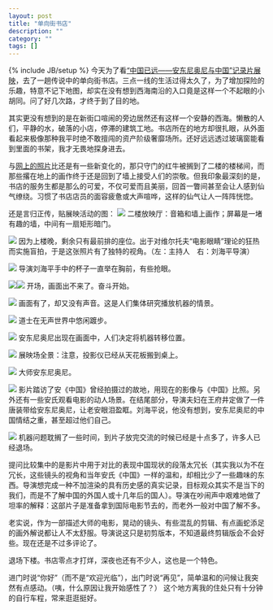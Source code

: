 ```yaml
---
layout: post
title: "单向街书店"
description: ""
category: ""
tags: []
---
```

{% include JB/setup %}
今天为了看[“中国已远——安东尼奥尼与中国”记录片展映](http://www.onewaystreet.cn/events/index.asp?hid=40)，去了一趟传说中的单向街书店。三点一线的生活过得太久了，为了增加探险的乐趣，特意不记下地图，却实在没有想到西海南沿的入口竟是这样一个不起眼的小胡同。问了好几次路，才终于到了目的地。

其实更没有想到的是在新街口喧闹的旁边居然还有这样一个安静的西海。懒散的人们，平静的水，破落的小店，停滞的建筑工地。书店所在的地方却很扎眼，从外面看起来极像那种我平时绝不敢擅闯的资产阶级奢靡场所。还好远远透过玻璃窗能看到里面的书架，我才无畏地探身进去。

与[网上的照片](http://blog.sina.com.cn/u/484d869a010004fu)比还是有一些新变化的，那只守门的红牛被搁到了二楼的楼梯间，而那些撂在地上的画作终于还是回到了墙上接受人们的崇敬。但我印象最深刻的是，书店的服务生都是那么的可爱，不仅可爱而且美丽，回首一瞥间甚至会让人感到仙气缭绕。习惯了书店店员的面容疲惫或大声喧哗，这样的仙气让人一阵阵恍惚。

还是言归正传，贴展映活动的图：
[![](http://photo5.fotolog.net.cn/userimages/98/98/l/liuxun/64/500_y1x50Vtp.jpg)](http://liuxun.fotolog.com.cn/1307250.html)
二楼放映厅：音箱和墙上画作；屏幕是一堵有趣的墙，中间有一扇矩形暗门。

[![](http://photo5.fotolog.net.cn/userimages/98/98/l/liuxun/64/500_9ven56D6.jpg)](http://liuxun.fotolog.com.cn/1307252.html)
因为上楼晚，剩余只有最前排的座位。出于对维尔托夫“电影眼睛”理论的狂热而实施盲拍，于是这张照片有了独特的视角。（左：主持人　右：刘海平导演）

[![](http://photo5.fotolog.net.cn/userimages/98/98/l/liuxun/64/500_gOA0riWD.jpg)](http://liuxun.fotolog.com.cn/1307253.html)
导演刘海平手中的杯子一直举在胸前，有些抢眼。

![](http://photo5.fotolog.net.cn/userimages/98/98/l/liuxun/64/240_Xiq5b088.jpg)![](http://photo5.fotolog.net.cn/userimages/98/98/l/liuxun/64/240_sBKe1cL7.jpg)
开场，画面出不来了。奋斗开始。

[![](http://photo5.fotolog.net.cn/userimages/98/98/l/liuxun/64/500_9mwT110O.jpg)](http://liuxun.fotolog.com.cn/1307256.html)
画面有了，却又没有声音。这是人们集体研究播放机器的情景。

[![](http://photo5.fotolog.net.cn/userimages/98/98/l/liuxun/64/500_zXFnKu68.jpg)](http://liuxun.fotolog.com.cn/1307257.html)
道士在无声世界中悠闲踱步。

[![](http://photo5.fotolog.net.cn/userimages/98/98/l/liuxun/64/500_NgAMp2o3.jpg)](http://liuxun.fotolog.com.cn/1307258.html)
安东尼奥尼出现在画面中，人们决定将机器转移位置。

[![](http://photo5.fotolog.net.cn/userimages/98/98/l/liuxun/64/500_cCHXF8i5.jpg)](http://liuxun.fotolog.com.cn/1307259.html)
展映场全景：注意，投影仪已经从天花板搬到桌上。

[![](http://photo5.fotolog.net.cn/userimages/98/98/l/liuxun/64/500_cBCb1dTb.jpg)](http://liuxun.fotolog.com.cn/1307260.html)
大师安东尼奥尼。

[![](http://photo5.fotolog.net.cn/userimages/98/98/l/liuxun/64/500_lY2q6q81.jpg)](http://liuxun.fotolog.com.cn/1307261.html)
影片踏访了安《中国》曾经拍摄过的故地，用现在的影像与《中国》比照。另外还有一些安氏观看电影的动人场景。在结尾部分，导演夫妇在王府井定做了一件唐装带给安东尼奥尼，让老安眼泪盈眶。刘海平说，他没有想到，安东尼奥尼的中国情结之重，甚至超过他们自己。

[![](http://photo5.fotolog.net.cn/userimages/98/98/l/liuxun/64/500_8ND0knOR.jpg)](http://liuxun.fotolog.com.cn/1307262.html)
机器问题耽搁了一些时间，到片子放完交流的时候已经是十点多了，许多人已经退场。

提问比较集中的是影片中用于对比的表现中国现状的段落太冗长（其实我以为不在冗长，这些镜头的视角和当年安氏《中国》一样的温和，却相比少了一些趣味的东西。导演想完成一种不加渲染的具有历史感的真实记录，目标观众其实不是当下的我们，而是不了解中国的外国人或十几年后的国人）。导演在吵闹声中艰难地做了坦率的解释：这部片子是准备拿到国际电影节去的，而老外一般对中国了解不多。

老实说，作为一部描述大师的电影，晃动的镜头、有些混乱的剪辑、有点画蛇添足的画外解说都让人不太舒服。导演说这只是初剪版本，不知道最终剪辑版会不会好些。现在还是不过多评论了。

退场下楼。书店零点才打烊，深夜也还有不少人，这也是一个特色。

进门时说“你好”（而不是“欢迎光临”），出门时说“再见”，简单温和的问候让我突然有点感动。（咦，什么原因让我开始感性了？） 这个地方离我的住处只有十分钟的自行车程，常来逛逛挺好。